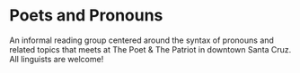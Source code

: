 # Poets and Pronouns

An informal reading group centered around the syntax of pronouns and related topics that meets at The Poet & The Patriot in downtown Santa Cruz. All linguists are welcome!




